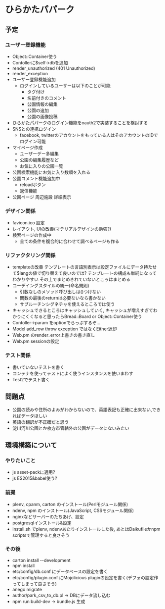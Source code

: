 # ひらかたパパーク

## 予定

### ユーザー登録機能
* Object::Container使う
* Contollerに$self->dbを追加
* render_unauthorized (401 Unauthorized)
* render_exception
* ユーザー登録機能追加
  * ログインしているユーザーは以下のことが可能
    * タグ付け
    * 名前付きのコメント
    * 公園情報の編集
    * 公園の追加
    * 公園の画像投稿
* ひらかたパパークのログイン機能をoauth2で実装することを検討する
* SNSとの連携ログイン
  * facebook, twitterのアカウントをもっている人はそのアカウントのIDでログイン可能
* マイページ作成
  * ユーザーデー多編集
  * 公園の編集履歴など
  * お気に入りの公園一覧
* 公園検索機能にお気に入り数順を入れる
* 公園コメント機能追加中
  - reloadボタン
  - 返信機能
* 公園ページ 周辺施設 詳細表示

### デザイン関係
* favicon.ico 設定
* レイアウト, UIの改善(マテリアルデザインの勉強?)
* 検索ページの作成中
  * 全ての条件を複合的に合わせて調べるページも作る

### リファクタリング関係
* templateの改善
  テンプレートの言語別表示は設定ファイルにデータ持たせて$langの値で切り替えて良いのでは?
  テンプレートの構成も単純になってわかりやすい
  その上でまとめきれていないところはまとめる
* コーデイングスタイルの統一(命名規則)
  * 引数なしのメソッド呼び出しは()つけない
  * 関数の最後のreturnは必要ないなら書かない
  * サブルーチンシグネチャを使えるところでは使う
* キャッシュできるところはキャッシュしていく, 
  キャッシュが増えすぎてわかりにくくなると思ったらBread::Board or Object::Container使う
* Contoller->param をoptionでらっぷするぞ...
* Model add_row throw exception ではなくEither返却
* Web.pm のrender_error上書きの書き直し
* Web.pm sessionの設定

### テスト関係
* 書いていないテストを書く
* コンテナを使ってテストによく使うインスタンスを使いまわす
* Test2でテスト書く

## 問題点
* 公園の読みや住所のよみがわからないので、英語表記も正確に出来ない,できればデータほしい
* 英語の翻訳が不正確だと思う
* 淀川河川公園とか枚方市管轄外の公園がデータにないみたい

## 環境構築について

### やりたいこと
* js asset-packに適用?
* js ES2015&babel使う?

### 前提
* plenv, cpanm, carton のインストール(Perlモジュール関係)
* ndenv, npm のインストール(JavaScript, CSSモジュール関係)
* nginxなどサーバーのたちあげ、設定
* postgresqlインストール&設定
* install.sh でplenv, ndenvあたりインストールした後, あとはDaikufileかnpm scriptsで管理すると良さそう

### その後
* carton install --development
* npm install
* etc/config/db.conf にデータベースの設定を書く
* etc/config/plugin.conf にMojolicious pluginの設定を書く(デフォの設定作ってしまって良さそう)
* anego migrate
* author/park_csv_to_db.pl -> DBにデータ流し込む
* npm run build-dev -> bundle.js 生成

